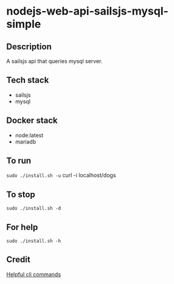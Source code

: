 # nodejs-web-api-sailsjs-mysql-simple

## Description
A sailsjs api that queries mysql server.

## Tech stack
- sailsjs
- mysql

## Docker stack
- node:latest
- mariadb

## To run
`sudo ./install.sh -u`
curl -i localhost/dogs

## To stop
`sudo ./install.sh -d`

## For help
`sudo ./install.sh -h`

## Credit
[Helpful cli commands](https://blog.logrocket.com/building-a-node-js-web-api-with-sails-js/)
